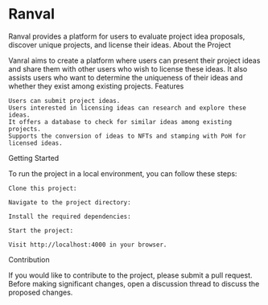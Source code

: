 # Ranval

Ranval provides a platform for users to evaluate project idea proposals, discover unique projects, and license their ideas.
About the Project

Vanral aims to create a platform where users can present their project ideas and share them with other users who wish to license these ideas. It also assists users who want to determine the uniqueness of their ideas and whether they exist among existing projects.
Features

    Users can submit project ideas.
    Users interested in licensing ideas can research and explore these ideas.
    It offers a database to check for similar ideas among existing projects.
    Supports the conversion of ideas to NFTs and stamping with PoH for licensed ideas.

Getting Started

To run the project in a local environment, you can follow these steps:

    Clone this project:

    Navigate to the project directory:

    Install the required dependencies:

    Start the project:

    Visit http://localhost:4000 in your browser.

Contribution

If you would like to contribute to the project, please submit a pull request. Before making significant changes, open a discussion thread to discuss the proposed changes.
